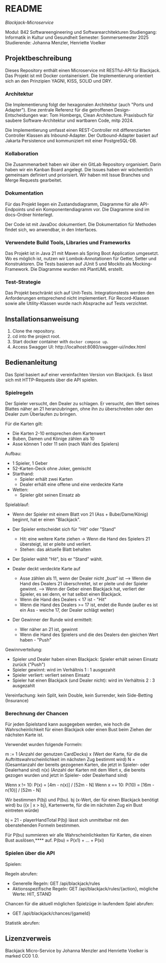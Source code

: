 # README

*Blackjack-Microservice*

Modul: B42 Softwareengineering und Softwarearchitekturen
Studiengang: Informatik in Kultur und Gesundheit
Semester: Sommersemester 2025
Studierende: Johanna Menzler, Henriette Voelker

## Projektbeschreibung

Dieses Repository enthält einen Microservice mit RESTful-API für Blackjack.
Das Projekt ist mit Docker containerisiert.
Die Implementierung orientiert sich an den Prinzipien YAGNI, KISS, SOLID und DRY.

### Architektur

Die Implementierung folgt der hexagonalen Architektur (auch "Ports und Adapter").
Eine zentrale Referenz für die getroffenen Design-Entscheidungen war:
Tom Hombergs, Clean Architecture. Praxisbuch für saubere Software-Architektur und wartbaren Code, mitp 2024.

Die Implementierung umfasst einen REST-Controller mit differenzierten Controller Klassen als Inbound-Adapter.
Der Outbound-Adapter basiert auf Jakarta Persistence und kommuniziert mit einer PostgreSQL-DB.

### Kollaboration

Die Zusammenarbeit haben wir über ein GitLab Repository organisiert.
Darin haben wir ein Kanban Board angelegt.
Die Issues haben wir wöchentlich gemeinsam definiert und priorisiert.
Wir haben mit Issue Branches und Merge Requests gearbeitet.

### Dokumentation

Für das Projekt liegen ein Zustandsdiagramm, Diagramme für alle API-Endpoints und ein Komponentendiagramm vor.
Die Diagramme sind im docs-Ordner hinterlegt.

Der Code ist mit JavaDoc dokumentiert.
Die Dokumentation für Methoden findet sich, wo anwendbar, in den Interfaces.

### Verwendete Build Tools, Libraries und Frameworks

Das Projekt ist in Java 21 mit Maven als Spring Boot Application umgesetzt.
Wo es möglich ist, nutzen wir Lombok-Annotationen für Getter, Setter und Konstruktoren.
Die Tests basieren auf JUnit 5 und Mockito als Mocking-Framework.
Die Diagramme wurden mit PlantUML erstellt.

### Test-Strategie

Das Projekt beschränkt sich auf Unit-Tests.
Integrationstests werden den Anforderungen entsprechend nicht implementiert.
Für Record-Klassen sowie alle Utility-Klassen wurde nach Absprache auf Tests verzichtet.

## Installationsanweisung

1. Clone the repository.
2. cd into the project root.
3. Start docker container with `docker compose up`.
4. Access Swagger UI: http://localhost:8080/swagger-ui/index.html

## Bedienanleitung

Das Spiel basiert auf einer vereinfachten Version von Blackjack.
Es lässt sich mit HTTP-Requests über die API spielen.

### Spielregeln

Der Spieler versucht, den Dealer zu schlagen.
Er versucht, den Wert seines Blattes näher an 21 heranzubringen,
ohne ihn zu überschreiten oder den Dealer zum Überlaufen zu bringen.

Für die Karten gilt:
- Die Karten 2-10 entsprechen dem Kartenwert
- Buben, Damen und Könige zählen als 10
- Asse können 1 oder 11 sein (nach Wahl des Spielers)

Aufbau:
- 1 Spieler, 1 Geber
- 52-Karten-Deck ohne Joker, gemischt
- Starthand:
    - Spieler erhält zwei Karten
    - Dealer erhält eine offene und eine verdeckte Karte
- Wetten:
    - Spieler gibt seinen Einsatz ab

Spielablauf:
- Wenn der Spieler mit einem Blatt von 21 (Ass + Bube/Dame/König) beginnt, hat er einen "Blackjack".
- Der Spieler entscheidet sich für "Hit" oder "Stand"
    - Hit: eine weitere Karte ziehen
      -> Wenn die Hand des Spielers 21 übersteigt, ist er pleite und verliert.
    - Stehen: das aktuelle Blatt behalten

- Der Spieler wählt "Hit", bis er "Stand" wählt.

- Dealer deckt verdeckte Karte auf
    - Asse zählen als 11, wenn der Dealer nicht „bust“ ist
      --> Wenn die Hand des Dealers 21 überschreitet, ist er pleite und der Spieler gewinnt.
      --> Wenn der Geber einen Blackjack hat, verliert der Spieler, es sei denn, er hat selbst einen Blackjack.
    - Wenn die Hand des Dealers < 17 ist - "Hit"
    - Wenn die Hand des Dealers >= 17 ist, endet die Runde (außer es ist ein Ass - weiche 17, der Dealer schlägt weiter)

- Der Gewinner der Runde wird ermittelt:
    - Wer näher an 21 ist, gewinnt
    - Wenn die Hand des Spielers und die des Dealers den gleichen Wert haben - "Push"

Gewinnverteilung:
- Spieler und Dealer haben einen Blackjack: Spieler erhält seinen Einsatz zurück ("Push")
- Spieler gewinnt: wird im Verhältnis 1 : 1 ausgezahlt
- Spieler verliert: verliert seinen Einsatz
- Spieler hat einen Blackjack (und Dealer nicht): wird im Verhältnis 2 : 3 ausgezahlt

Vereinfachung: kein Split, kein Double, kein Surrender, kein Side-Betting (Insurance)

### Berechnung der Chancen

Für jeden Spielstand kann ausgegeben werden,
wie hoch die Wahrscheinlichkeit für einen Blackjack oder einen Bust beim Ziehen der nächsten Karte ist.

Verwendet wurden folgende Formeln:

m := 1 (Anzahl der genutzen CardDecks)
x (Wert der Karte, für die die Auftrittswahrscheinlichkeit im nächsten Zug bestimmt wird)
N = (Gesamtanzahl der bereits gezogenen Karten, die jetzt in Spieler- oder Dealerhand sind)
n(x) (Anzahl der Karten mit dem Wert x, die bereits gezogen wurden und jetzt in Spieler- oder Dealerhand sind)

Wenn x != 10: P(x) = [4m - n(x)] / [52m - N]
Wenn x == 10: P(10) = [16m - n(10)] / [52m - N]

Wir bestimmen P(bj) und P(bu).
bj (x-Wert, der für einen Blackjack benötigt wird)
bu ({x | x > bj}, Kartenwerte, für die im nächsten Zug ein Bust eintreten würde)

bj = 21 - playerHandTotal
P(bj) lässt sich unmittelbar mit den obenstehenden Formeln bestimmen.

Für P(bu) summieren wir alle Wahrscheinlichkeiten für Karten, die einen Bust auslösen,**** auf.
P(bu) = P(x1) + ... + P(xi)






### Spielen über die API

Spielen:

Regeln abrufen:
- Generelle Regeln: GET /api/blackjack/rules
- Aktionsspezifische Regeln: GET /api/blackjack/rules/{action}, mögliche Werte: HIT, STAND

Chancen für die aktuell möglichen Spielzüge in laufendem Spiel abrufen:
- GET /api/blackjack/chances/{gameId}

Statistik abrufen:


## Lizenzverweis

Blackjack Micro-Service by Johanna Menzler and Henriette Voelker is marked CC0 1.0.